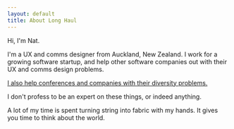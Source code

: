```yaml
---
layout: default
title: About Long Haul
---
```


<div class="post">
	<p class="intro">Hi, I'm Nat.</p>
	<p>I'm a UX and comms designer from Auckland, New Zealand. I work for a growing software startup, and help other software companies out with their UX and comms design problems.</p>

<p><a href="http://conference.hopper.org.nz">I also help conferences and companies with their diversity problems.</a></p> 

<p>I don't profess to be an expert on these things, or indeed anything.</p>

<p>A lot of my time is spent turning string into fabric with my hands. It gives you time to think about the world.</p>
</div>
